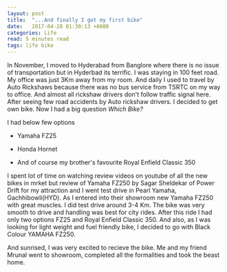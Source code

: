 ```yaml
---
layout: post
title:  "...And finally I got my first bike"
date:   2017-04-28 01:30:13 +0800
categories: Life
read: 5 minutes read
tags: life bike
---
```


In November, I moved to Hyderabad from Banglore where there is no issue of transportation but in Hyderbad its terrific. I was staying in 100 feet road. My office was just 3Km away from my room. And daily I used to travel by Auto Rickshaws because there was no bus service from TSRTC on my way to office. And almost all rickshaw drivers don't follow traffic signal here. After seeing few road accidents by Auto rickshaw drivers. I decided to get own bike. Now I had a big question *Which Bike?*

I had below few options

  * Yamaha FZ25

  * Honda Hornet

  * And of course my brother's favourite Royal Enfield Classic 350

I spent lot of time on watching review videos on youtube of all the new bikes in mrket but review of Yamaha FZ250 by Sagar Sheldekar of Power Drift for my attraction and I went test drive in Pearl Yamaha, Gachhibowli(HYD). As I entered into their showroom new Yamaha FZ250 with great muscles. I did test drive around 3-4 Km. The bike was very smooth to drive and handling was best for city rides. After this ride I had only two options FZ25 and Royal Enfield Classic 350. And also, as I was looking for light weight and fuel friendly bike, I decided to go with Black Colour YAMAHA FZ250.


And sunrised, I was very excited to recieve the bike. Me and my friend Mrunal went to showroom, completed all the formalities and took the beast home.
